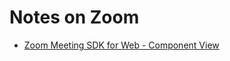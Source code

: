 # Notes on Zoom

* [Zoom Meeting SDK for Web - Component View](https://marketplacefront.zoom.us/sdk/meeting/web/components/index.html)
